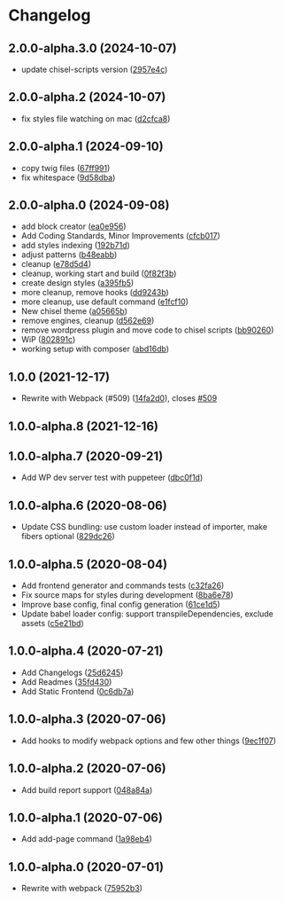 # Changelog

<!-- INSERT-NEW-ENTRIES-HERE -->

## 2.0.0-alpha.3.0 (2024-10-07)

- update chisel-scripts version ([2957e4c](https://github.com/xfiveco/generator-chisel/commit/2957e4c))

## 2.0.0-alpha.2 (2024-10-07)

- fix styles file watching on mac ([d2cfca8](https://github.com/xfiveco/generator-chisel/commit/d2cfca8))

## 2.0.0-alpha.1 (2024-09-10)

- copy twig files ([67ff991](https://github.com/xfiveco/generator-chisel/commit/67ff991))
- fix whitespace ([9d58dba](https://github.com/xfiveco/generator-chisel/commit/9d58dba))

## 2.0.0-alpha.0 (2024-09-08)

- add block creator ([ea0e956](https://github.com/xfiveco/generator-chisel/commit/ea0e956))
- Add Coding Standards, Minor Improvements ([cfcb017](https://github.com/xfiveco/generator-chisel/commit/cfcb017))
- add styles indexing ([192b71d](https://github.com/xfiveco/generator-chisel/commit/192b71d))
- adjust patterns ([b48eabb](https://github.com/xfiveco/generator-chisel/commit/b48eabb))
- cleanup ([e78d5d4](https://github.com/xfiveco/generator-chisel/commit/e78d5d4))
- cleanup, working start and build ([0f82f3b](https://github.com/xfiveco/generator-chisel/commit/0f82f3b))
- create design styles ([a395fb5](https://github.com/xfiveco/generator-chisel/commit/a395fb5))
- more cleanup, remove hooks ([dd9243b](https://github.com/xfiveco/generator-chisel/commit/dd9243b))
- more cleanup, use default command ([e1fcf10](https://github.com/xfiveco/generator-chisel/commit/e1fcf10))
- New chisel theme ([a05665b](https://github.com/xfiveco/generator-chisel/commit/a05665b))
- remove engines, cleanup ([d562e69](https://github.com/xfiveco/generator-chisel/commit/d562e69))
- remove wordpress plugin and move code to chisel scripts ([bb90260](https://github.com/xfiveco/generator-chisel/commit/bb90260))
- WiP ([802891c](https://github.com/xfiveco/generator-chisel/commit/802891c))
- working setup with composer ([abd16db](https://github.com/xfiveco/generator-chisel/commit/abd16db))

## 1.0.0 (2021-12-17)

- Rewrite with Webpack (#509) ([14fa2d0](https://github.com/xfiveco/generator-chisel/commit/14fa2d0)), closes [#509](https://github.com/xfiveco/generator-chisel/issues/509)

## 1.0.0-alpha.8 (2021-12-16)

## 1.0.0-alpha.7 (2020-09-21)

- Add WP dev server test with puppeteer ([dbc0f1d](https://github.com/xfiveco/generator-chisel/commit/dbc0f1d))

## 1.0.0-alpha.6 (2020-08-06)

- Update CSS bundling: use custom loader instead of importer, make fibers optional ([829dc26](https://github.com/xfiveco/generator-chisel/commit/829dc26))

## 1.0.0-alpha.5 (2020-08-04)

- Add frontend generator and commands tests ([c32fa26](https://github.com/xfiveco/generator-chisel/commit/c32fa26))
- Fix source maps for styles during development ([8ba6e78](https://github.com/xfiveco/generator-chisel/commit/8ba6e78))
- Improve base config, final config generation ([61ce1d5](https://github.com/xfiveco/generator-chisel/commit/61ce1d5))
- Update babel loader config: support transpileDependencies, exclude assets ([c5e21bd](https://github.com/xfiveco/generator-chisel/commit/c5e21bd))

## 1.0.0-alpha.4 (2020-07-21)

- Add Changelogs ([25d6245](https://github.com/xfiveco/generator-chisel/commit/25d6245))
- Add Readmes ([35fd430](https://github.com/xfiveco/generator-chisel/commit/35fd430))
- Add Static Frontend ([0c6db7a](https://github.com/xfiveco/generator-chisel/commit/0c6db7a))

## 1.0.0-alpha.3 (2020-07-06)

- Add hooks to modify webpack options and few other things ([9ec1f07](https://github.com/xfiveco/generator-chisel/commit/9ec1f07))

## 1.0.0-alpha.2 (2020-07-06)

- Add build report support ([048a84a](https://github.com/xfiveco/generator-chisel/commit/048a84a))

## 1.0.0-alpha.1 (2020-07-06)

- Add add-page command ([1a98eb4](https://github.com/xfiveco/generator-chisel/commit/1a98eb4))

## 1.0.0-alpha.0 (2020-07-01)

- Rewrite with webpack ([75952b3](https://github.com/xfiveco/generator-chisel/commit/75952b3))
